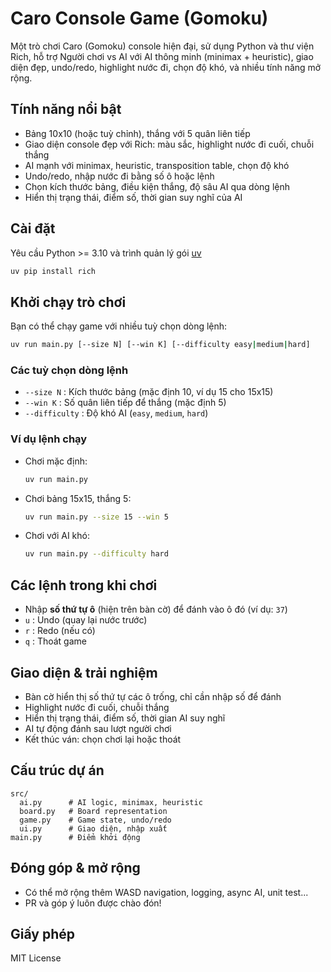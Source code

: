 # Caro Console Game (Gomoku)

Một trò chơi Caro (Gomoku) console hiện đại, sử dụng Python và thư viện Rich, hỗ trợ Người chơi vs AI với AI thông minh (minimax + heuristic), giao diện đẹp, undo/redo, highlight nước đi, chọn độ khó, và nhiều tính năng mở rộng.

## Tính năng nổi bật
- Bảng 10x10 (hoặc tuỳ chỉnh), thắng với 5 quân liên tiếp
- Giao diện console đẹp với Rich: màu sắc, highlight nước đi cuối, chuỗi thắng
- AI mạnh với minimax, heuristic, transposition table, chọn độ khó
- Undo/redo, nhập nước đi bằng số ô hoặc lệnh
- Chọn kích thước bảng, điều kiện thắng, độ sâu AI qua dòng lệnh
- Hiển thị trạng thái, điểm số, thời gian suy nghĩ của AI

## Cài đặt
Yêu cầu Python >= 3.10 và trình quản lý gói [uv](https://github.com/astral-sh/uv)

```sh
uv pip install rich
```

## Khởi chạy trò chơi
Bạn có thể chạy game với nhiều tuỳ chọn dòng lệnh:

```sh
uv run main.py [--size N] [--win K] [--difficulty easy|medium|hard]
```

### Các tuỳ chọn dòng lệnh
- `--size N`         : Kích thước bảng (mặc định 10, ví dụ 15 cho 15x15)
- `--win K`          : Số quân liên tiếp để thắng (mặc định 5)
- `--difficulty`     : Độ khó AI (`easy`, `medium`, `hard`)

### Ví dụ lệnh chạy
- Chơi mặc định:
  ```sh
  uv run main.py
  ```
- Chơi bảng 15x15, thắng 5:
  ```sh
  uv run main.py --size 15 --win 5
  ```
- Chơi với AI khó:
  ```sh
  uv run main.py --difficulty hard
  ```

## Các lệnh trong khi chơi
- Nhập **số thứ tự ô** (hiện trên bàn cờ) để đánh vào ô đó (ví dụ: `37`)
- `u` : Undo (quay lại nước trước)
- `r` : Redo (nếu có)
- `q` : Thoát game

## Giao diện & trải nghiệm
- Bàn cờ hiển thị số thứ tự các ô trống, chỉ cần nhập số để đánh
- Highlight nước đi cuối, chuỗi thắng
- Hiển thị trạng thái, điểm số, thời gian AI suy nghĩ
- AI tự động đánh sau lượt người chơi
- Kết thúc ván: chọn chơi lại hoặc thoát

## Cấu trúc dự án
```
src/
  ai.py      # AI logic, minimax, heuristic
  board.py   # Board representation
  game.py    # Game state, undo/redo
  ui.py      # Giao diện, nhập xuất
main.py      # Điểm khởi động
```

## Đóng góp & mở rộng
- Có thể mở rộng thêm WASD navigation, logging, async AI, unit test...
- PR và góp ý luôn được chào đón!

## Giấy phép
MIT License
